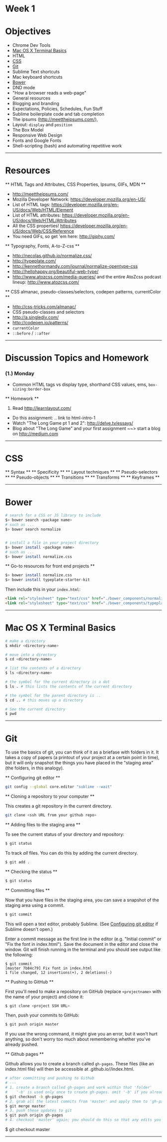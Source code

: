 # Week 1

# Objectives

- Chrome Dev Tools
- [Mac OS X Terminal Basics](#mac-os-x-terminal-basics)
- HTML
- [CSS](#css)
- [Git](#git)
- Sublime Text shortcuts
- Mac keyboard shortcuts
- [Bower](#bower)
- DND mode
- "How a browser reads a web-page"
- General resources
- Blogging and branding
- Expectations, Policies, Schedules, Fun Stuff
- Sublime boilerplate code and tab completion
- The ipsums (http://meettheipsums.com/),
- Layout: `display` and `position`
- The Box Model
- Responsive Web Design
- Fonts and Google Fonts
- Shell-scripting (bash) and automating repetitive work

---

# Resources

** HTML Tags and Attributes, CSS Properties, Ipsums, GIFs, MDN **

- http://meettheipsums.com/
- Mozilla Developer Network: https://developer.mozilla.org/en-US/
- List of HTML tags: https://developer.mozilla.org/en-US/docs/Web/HTML/Element
- List of HTML attributes: https://developer.mozilla.org/en-US/docs/Web/HTML/Attributes
- All the CSS properties! https://developer.mozilla.org/en-US/docs/Web/CSS/Reference
- You need GIFs, so get 'em here: http://giphy.com/

** Typography, Fonts, A-to-Z-css **

- http://necolas.github.io/normalize.css/
- http://typeplate.com/
- http://kennethormandy.com/journal/normalize-opentype-css
- http://hellohappy.org/beautiful-web-type/
- http://www.atozcss.com/media-queries/ and the entire AtoZcss podcast lineup: http://www.atozcss.com/

** CSS almanac, pseudo-classes/selectors, codepen patterns, currentColor **

- http://css-tricks.com/almanac/
- CSS pseudo-classes and selectors
- http://a.singlediv.com/
- http://codepen.io/patterns/
- `currentColor`
- `::before` / `::after`

---

# Discussion Topics and Homework

### (1.) Monday

- Common HTML tags vs display type, shorthand CSS values, ems, `box-sizing:border-box`

** Homework **

1. Read http://learnlayout.com/
- Do this assignment: .. link to html-intro-1
- Watch "The Long Game pt 1 and 2": http://delve.tv/essays/
- Blog about "The Long Game" and your first assignment ~~> start a blog on http://medium.com

---

# CSS

** Syntax **
** Specificity **
** Layout techniques **
** Pseudo-selectors **
** Pseudo-objects **
** Transitions **
** Transforms **
** Keyframes **

---

# Bower

```sh
# search for a CSS or JS library to include
$> bower search <package name>
# such as ...
$> bower search normalize


# install a file in your project directory
$> bower install <package name>
# such as ...
$> bower install normalize.css
```

** Go-to resources for front end projects **

```sh
$> bower install normalize.css
$> bower install typeplate-starter-kit
```

Then include this in your `index.html`:

```html
<link rel="stylesheet" type="text/css" href="./bower_components/normalize.css/normalize.css">
<link rel="stylesheet" type="text/css" href="./bower_components/typeplate-starter-kit/css/typeplate.css">
```

---

# Mac OS X Terminal Basics

```sh
# make a directory
$ mkdir <directory-name>

# move into a directory
$ cd <directory-name>

# list the contents of a directory
$ ls <directory-name>

# the symbol for the current directory is a dot
$ ls . # this lists the contents of the current directory

# the symbol for the parent directory is ..
$ cd .. # this moves up a directory

# See the current directory
$ pwd
```

---

# Git

To use the basics of git, you can think of it as a briefase with folders in it. It takes a copy of papers (a printout of your project at a certain point in time), but it will only snapshot the things you have placed in the "staging area" (the folders, in this analogy).

** Configuring git editor **

```sh
git config --global core.editor "sublime --wait"
```

** Cloning a repository to your computer **

This creates a git repository in the current directory.

```sh
git clone <ssh URL from your github repo>
```

** Adding files to the staging area **

To see the current status of your directory and repository:

```sh
$ git status
```

To track *all* files. You can do this by adding the current directory.

```sh
$ git add .
```

** Checking the status **

```sh
$ git status
```

** Committing files **

Now that you have files in the staging area, you can save a snapshot of the staging area using a commit.

```sh
$ git commit
```

This will open a text editor, probably Sublime. (See [Configuring git editor](#configuring-git-editor) if Sublime doesn't open.)

Enter a commit message as the first line in the editor (e.g. "Initial commit" or "Fix the font in index.html"). Save the document in the editor and close the window. Git will finish running in the terminal and you should see output like the following:

```
$ git commit
[master 7b84c79] Fix font in index.html
1 file changed, 12 insertions(+), 2 deletions(-)
```

** Pushing to GitHub **

First you'll need to make a repository on GitHub (replace `<projectname>` with the name of your project) and clone it:

```sh
$ git clone <project SSH URL>
```

Then, push your commits to GitHub:

```sh
$ git push origin master
```

If you use the wrong command, it might give you an error, but it won't hurt anything, so don't worry too much about remembering whether you've already pushed.

** Github pages **

Github allows you to create a branch called `gh-pages`. These files (like an index.html file) will then be accessible at <github-username>.github.io/<projectname>/index.html.

```sh
# after committing and pushing to Github
# ---
# 1. create a branch called gh-pages and work within that 'folder'
#    '-b' is used only once to create gh-pages. omit '-b' if you already created 'gh-pages'.
$ git checkout -b gh-pages
# 2. grab all the latest commits from 'master' and apply them to 'gh-pages'
$ git merge master
# 3. push these updates to git
$ git push origin gh-pages
# 4. checkout 'master' again; you should do this so that any edits you make to your code starts in the 'master' branch
```
$ git checkout master

---
